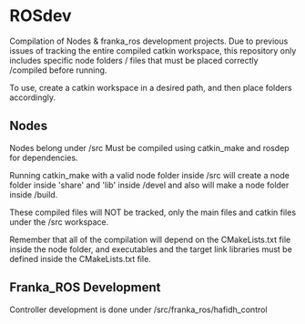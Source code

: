 # ROSdev
Compilation of Nodes & franka_ros development projects.
Due to previous issues of tracking the entire compiled catkin workspace, this repository only includes specific node folders / files that must be placed correctly /compiled before running.

To use, create a catkin workspace in a desired path, and then place folders accordingly.

## Nodes
Nodes belong under /src
Must be compiled using catkin_make and rosdep for dependencies.

Running catkin_make with a valid node folder inside /src will create a node folder inside 'share' and 'lib' inside /devel and also will make a node folder inside /build.

These compiled files will NOT be tracked, only the main files and catkin files under the /src workspace.

Remember that all of the compilation will depend on the CMakeLists.txt file inside the node folder, and executables and the target link libraries must be defined inside the CMakeLists.txt file.

## Franka_ROS Development
Controller development is done under /src/franka_ros/hafidh_control
